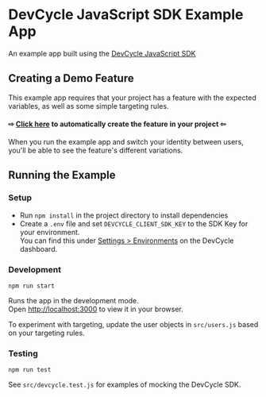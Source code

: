 # DevCycle JavaScript SDK Example App

An example app built using the [DevCycle JavaScript SDK](https://docs.devcycle.com/sdk/client-side-sdks/javascript/)

## Creating a Demo Feature
This example app requires that your project has a feature with the expected variables, as well as some simple targeting rules. 

#### ⇨ [Click here](https://app.devcycle.com/r/create?resource=feature&key=hello-togglebot) to automatically create the feature in your project ⇦

When you run the example app and switch your identity between users, you'll be able to see the feature's different variations.

## Running the Example
### Setup

* Run `npm install` in the project directory to install dependencies
* Create a `.env` file and set `DEVCYCLE_CLIENT_SDK_KEY` to the SDK Key for your environment.\
You can find this under [Settings > Environments](https://app.devcycle.com/r/environments) on the DevCycle dashboard.

### Development

`npm run start`

Runs the app in the development mode.\
Open [http://localhost:3000](http://localhost:3000) to view it in your browser.

To experiment with targeting, update the user objects in `src/users.js` based on your targeting rules.

### Testing

`npm run test`

See `src/devcycle.test.js` for examples of mocking the DevCycle SDK.

